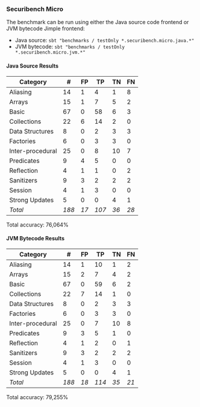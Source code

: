 
### Securibench Micro

The benchmark can be run using either the Java source code frontend
or JVM bytecode Jimple frontend:

* Java source: `sbt "benchmarks / testOnly *.securibench.micro.java.*"`
* JVM bytecode: `sbt "benchmarks / testOnly *.securibench.micro.jvm.*"`

#### Java Source Results
| Category          | #    | FP   | TP   | TN   | FN   |
| ----------------- | ---- | ---- | ---- | ---- | ---- |
| Aliasing          | 14 | 1 | 4 | 1 | 8 |
| Arrays            | 15 | 1 | 7 | 5 | 2 |
| Basic             | 67 | 0 | 58 | 6 | 3 |
| Collections       | 22 | 6 | 14 | 2 | 0 |
| Data Structures   | 8 | 0 | 2 | 3 | 3 |
| Factories         | 6 | 0 | 3 | 3 | 0 |
| Inter-procedural  | 25 | 0 | 8 | 10 | 7 |
| Predicates        | 9 | 4 | 5 | 0 | 0 |
| Reflection        | 4 | 1 | 1 | 0 | 2 |
| Sanitizers        | 9 | 3 | 2 | 2 | 2 |
| Session           | 4 | 1 | 3 | 0 | 0 |
| Strong Updates    | 5 | 0 | 0 | 4 | 1 |
| *Total*           | *188* | *17* | *107* | *36* | *28* |

Total accuracy: 76,064%
#### JVM Bytecode Results
| Category          | #    | FP   | TP   | TN   | FN   |
| ----------------- | ---- | ---- | ---- | ---- | ---- |
| Aliasing          | 14 | 1 | 10 | 1 | 2 |
| Arrays            | 15 | 2 | 7 | 4 | 2 |
| Basic             | 67 | 0 | 59 | 6 | 2 |
| Collections       | 22 | 7 | 14 | 1 | 0 |
| Data Structures   | 8 | 0 | 2 | 3 | 3 |
| Factories         | 6 | 0 | 3 | 3 | 0 |
| Inter-procedural  | 25 | 0 | 7 | 10 | 8 |
| Predicates        | 9 | 3 | 5 | 1 | 0 |
| Reflection        | 4 | 1 | 2 | 0 | 1 |
| Sanitizers        | 9 | 3 | 2 | 2 | 2 |
| Session           | 4 | 1 | 3 | 0 | 0 |
| Strong Updates    | 5 | 0 | 0 | 4 | 1 |
| *Total*           | *188* | *18* | *114* | *35* | *21* |

Total accuracy: 79,255%
